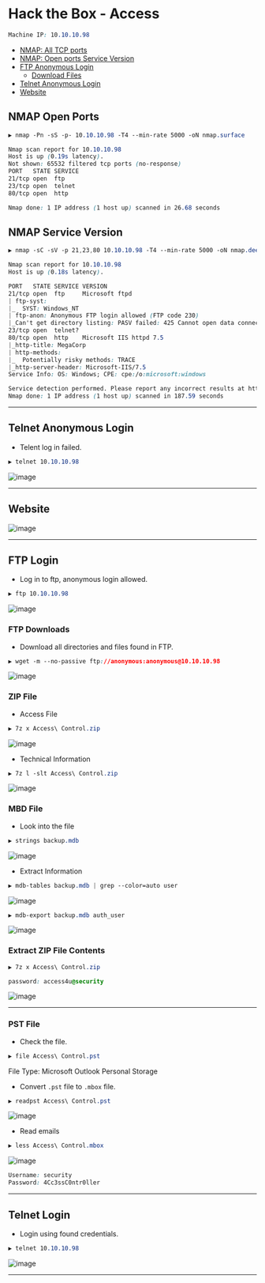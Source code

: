 # Hack the Box - Access

```CSS
Machine IP: 10.10.10.98
```

- [NMAP: All TCP ports](#nmap-open-ports)
- [NMAP: Open ports Service Version](#nmap-service-version)
- [FTP Anonymous Login](#ftp-login)
  - [Download Files](#ftp-downloads)
- [Telnet Anonymous Login](#telnet-anonymous-login)
- [Website](#webserver)

## NMAP Open Ports
```CSS
▶ nmap -Pn -sS -p- 10.10.10.98 -T4 --min-rate 5000 -oN nmap.surface

Nmap scan report for 10.10.10.98
Host is up (0.19s latency).
Not shown: 65532 filtered tcp ports (no-response)
PORT   STATE SERVICE
21/tcp open  ftp
23/tcp open  telnet
80/tcp open  http

Nmap done: 1 IP address (1 host up) scanned in 26.68 seconds
```

## NMAP Service Version
```CSS
▶ nmap -sC -sV -p 21,23,80 10.10.10.98 -T4 --min-rate 5000 -oN nmap.deep

Nmap scan report for 10.10.10.98
Host is up (0.18s latency).

PORT   STATE SERVICE VERSION
21/tcp open  ftp     Microsoft ftpd
| ftp-syst: 
|_  SYST: Windows_NT
| ftp-anon: Anonymous FTP login allowed (FTP code 230)
|_Can't get directory listing: PASV failed: 425 Cannot open data connection.
23/tcp open  telnet?
80/tcp open  http    Microsoft IIS httpd 7.5
|_http-title: MegaCorp
| http-methods: 
|_  Potentially risky methods: TRACE
|_http-server-header: Microsoft-IIS/7.5
Service Info: OS: Windows; CPE: cpe:/o:microsoft:windows

Service detection performed. Please report any incorrect results at https://nmap.org/submit/ .
Nmap done: 1 IP address (1 host up) scanned in 187.59 seconds
```

---

## Telnet Anonymous Login
  - Telent log in failed.
```CSS
▶ telnet 10.10.10.98
```
![image](https://user-images.githubusercontent.com/83878909/231275176-f81e52d6-3975-497a-b375-17f4cc9eb3e2.png)

---

## Website
![image](https://user-images.githubusercontent.com/83878909/231276321-d9810c39-9ac9-4c59-b50d-0f7a296ede38.png)

---

## FTP Login
  - Log in to ftp, anonymous login allowed. 
```CSS
▶ ftp 10.10.10.98
```
![image](https://user-images.githubusercontent.com/83878909/231272883-d87603cc-e9b5-461c-a670-5c36226f6a57.png)

### FTP Downloads
  - Download all directories and files found in FTP.
```CSS
▶ wget -m --no-passive ftp://anonymous:anonymous@10.10.10.98
```
![image](https://user-images.githubusercontent.com/83878909/231274006-305f40e6-8efc-4af0-8f4c-6e85319bab51.png)

### ZIP File
  - Access File
```CSS
▶ 7z x Access\ Control.zip
```
![image](https://user-images.githubusercontent.com/83878909/233909981-8b6ad107-b1cf-4ad8-87f8-fc00f663bc5b.png)

  - Technical Information
```CSS
▶ 7z l -slt Access\ Control.zip
```
![image](https://user-images.githubusercontent.com/83878909/233909126-48769505-adde-4982-beaf-2fe1635970f4.png)


### MBD File
  - Look into the file
```CSS
▶ strings backup.mdb
```
![image](https://user-images.githubusercontent.com/83878909/233927444-536ae3fa-9377-4efd-b6ac-783b4b7df837.png)

  - Extract Information
```CSS
▶ mdb-tables backup.mdb | grep --color=auto user
```
![image](https://user-images.githubusercontent.com/83878909/233927978-8404a46f-e088-4f4c-8d8c-5e6638269cbc.png)
```CSS
▶ mdb-export backup.mdb auth_user
```
![image](https://user-images.githubusercontent.com/83878909/233928307-60dc1282-0923-472e-a148-cdb5bedba4ea.png)

### Extract ZIP File Contents
```CSS
▶ 7z x Access\ Control.zip
```
```CSS
password: access4u@security
```
![image](https://user-images.githubusercontent.com/83878909/233932586-4b1e138c-13d7-4197-81ac-46189c7cd293.png)

---

### PST File
  - Check the file.
```CSS
▶ file Access\ Control.pst
```
File Type: Microsoft Outlook Personal Storage

  - Convert `.pst` file to `.mbox` file.
```CSS
▶ readpst Access\ Control.pst
```
![image](https://user-images.githubusercontent.com/83878909/233936965-6d6ef291-91dd-4cd2-b153-8d1101af60b6.png)

  - Read emails
```CSS
▶ less Access\ Control.mbox
```
![image](https://user-images.githubusercontent.com/83878909/233937943-92fb0eed-9159-4d42-9f28-8807dc589fa5.png)
```CSS
Username: security
Password: 4Cc3ssC0ntr0ller
```

---

## Telnet Login
  - Login using found credentials.
```CSS 
▶ telnet 10.10.10.98
```
![image](https://user-images.githubusercontent.com/83878909/233939322-189c0e45-6083-4a2f-bed0-05bd8100d025.png)

---


